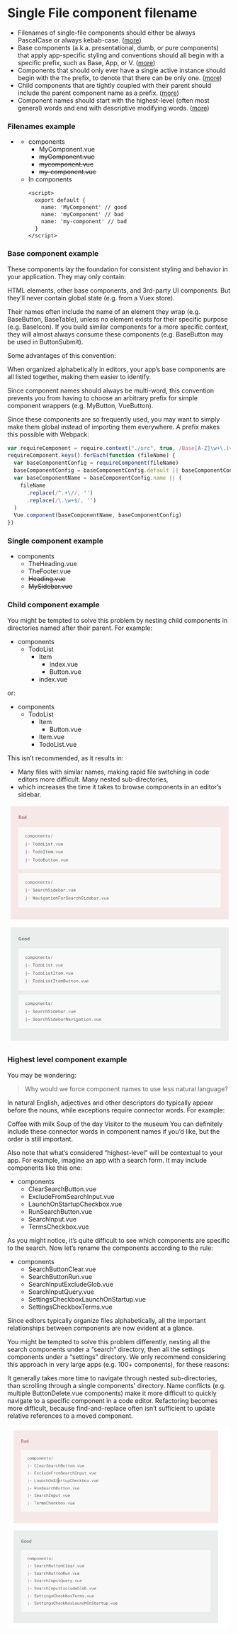 # Single File component filename

- Filenames of single-file components should either be always PascalCase or always
  kebab-case. ([more](#filenames-example))
- Base components (a.k.a. presentational, dumb, or pure components) that apply app-specific styling and conventions
  should all begin with a specific prefix, such as Base, App, or V. ([more](#base-component-example))
- Components that should only ever have a single active instance should begin with the ```The``` prefix, to denote that
  there can be only one. ([more](#single-component-example))
- Child components that are tightly coupled with their parent should include the parent component name as a
  prefix. ([more](#child-component-example))
- Component names should start with the highest-level (often most general) words and end with descriptive modifying
  words. ([more](#highest-level-component-example))

### Filenames example

- * components
    * MyComponent.vue
    * ~~myComponent.vue~~
    * ~~mycomponent.vue~~
    * ~~my-component.vue~~

  - In components
    ```vue
    <script>
      export default {
        name: 'MyComponent' // good
        name: 'myComponent' // bad
        name: 'my-component' // bad
      }
    </script>

### Base component example

These components lay the foundation for consistent styling and behavior in your application. They may only contain:

HTML elements, other base components, and 3rd-party UI components. But they’ll never contain global state (e.g. from a
Vuex store).

Their names often include the name of an element they wrap (e.g. BaseButton, BaseTable), unless no element exists for
their specific purpose (e.g. BaseIcon). If you build similar components for a more specific context, they will almost
always consume these components (e.g. BaseButton may be used in ButtonSubmit).

Some advantages of this convention:

When organized alphabetically in editors, your app’s base components are all listed together, making them easier to
identify.

Since component names should always be multi-word, this convention prevents you from having to choose an arbitrary
prefix for simple component wrappers (e.g. MyButton, VueButton).

Since these components are so frequently used, you may want to simply make them global instead of importing them
everywhere. A prefix makes this possible with Webpack:

```js
var requireComponent = require.context("./src", true, /Base[A-Z]\w+\.(vue|js)$/)
requireComponent.keys().forEach(function (fileName) {
  var baseComponentConfig = requireComponent(fileName)
  baseComponentConfig = baseComponentConfig.default || baseComponentConfig
  var baseComponentName = baseComponentConfig.name || (
    fileName
      .replace(/^.+\//, '')
      .replace(/\.\w+$/, '')
  )
  Vue.component(baseComponentName, baseComponentConfig)
})
```

### Single component example

* components
    * TheHeading.vue
    * TheFooter.vue
    * ~~Heading.vue~~
    * ~~MySidebar.vue~~

### Child component example

You might be tempted to solve this problem by nesting child components in directories named after their parent. For
example:

* components
    * TodoList
        * Item
            * index.vue
            * Button.vue
        * index.vue

or:

* components
  * TodoList
    * Item
      * Button.vue
    * Item.vue 
    * TodoList.vue

This isn’t recommended, as it results in:

- Many files with similar names, making rapid file switching in code editors more difficult. Many nested sub-directories,
- which increases the time it takes to browse components in an editor’s sidebar.

![Child component example](images/tightly-coupled-image-1.png)


### Highest level component example

You may be wondering:

> Why would we force component names to use less natural language?

In natural English, adjectives and other descriptors do typically appear before the nouns, while exceptions require connector words. For example:

Coffee with milk
Soup of the day
Visitor to the museum
You can definitely include these connector words in component names if you’d like, but the order is still important.

Also note that what’s considered “highest-level” will be contextual to your app. For example, imagine an app with a search form. It may include components like this one:

* components
  * ClearSearchButton.vue
  * ExcludeFromSearchInput.vue
  * LaunchOnStartupCheckbox.vue
  * RunSearchButton.vue
  * SearchInput.vue
  * TermsCheckbox.vue


As you might notice, it’s quite difficult to see which components are specific to the search. Now let’s rename the components according to the rule:

* components
  * SearchButtonClear.vue
  * SearchButtonRun.vue
  * SearchInputExcludeGlob.vue
  * SearchInputQuery.vue
  * SettingsCheckboxLaunchOnStartup.vue
  * SettingsCheckboxTerms.vue


Since editors typically organize files alphabetically, all the important relationships between components are now evident at a glance.

You might be tempted to solve this problem differently, nesting all the search components under a “search” directory, then all the settings components under a “settings” directory. We only recommend considering this approach in very large apps (e.g. 100+ components), for these reasons:

It generally takes more time to navigate through nested sub-directories, than scrolling through a single components' directory.
Name conflicts (e.g. multiple ButtonDelete.vue components) make it more difficult to quickly navigate to a specific component in a code editor.
Refactoring becomes more difficult, because find-and-replace often isn’t sufficient to update relative references to a moved component.

![highest level component](images/highest-level-component.png)
